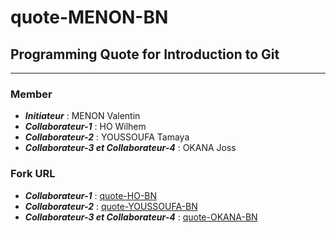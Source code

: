 # quote-MENON-BN

## Programming Quote for Introduction to Git

______

### **Member**

* ***Initiateur*** : MENON Valentin
* ***Collaborateur-1*** : HO Wilhem
* ***Collaborateur-2*** : YOUSSOUFA Tamaya
* ***Collaborateur-3 et Collaborateur-4*** : OKANA Joss

### **Fork URL**

* ***Collaborateur-1*** : [quote-HO-BN](https://github.com/)
* ***Collaborateur-2***
 : [quote-YOUSSOUFA-BN](https://github.com/)
* ***Collaborateur-3 et Collaborateur-4*** : [quote-OKANA-BN](https://github.com)
